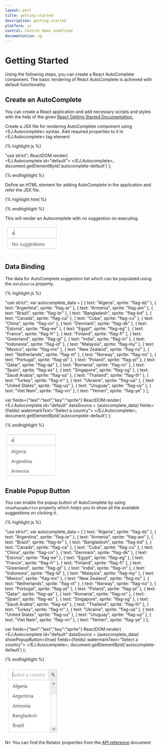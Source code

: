 ```yaml
---
layout: post
title: getting-started
description: getting started
platform: js
control: Control Name undefined
documentation: ug
---
```


# Getting Started

Using the following steps, you can create a React AutoComplete component. The basic rendering of React AutoComplete is achieved with default functionality.

## Create an AutoComplete

You can create a React application and add necessary scripts and styles with the help of the given [React Getting Started Documentation.](https://help.syncfusion.com/reactjs/overview)

Create a JSX file for rendering AutoComplete component using &lt;EJ.Autocomplete&gt; syntax. Add required properties to it in &lt;EJ.Autocomplete&gt; tag element

{% highlight js %}

"use strict";
ReactDOM.render(   
<EJ.Autocomplete id="default">
</EJ.Autocomplete>,
document.getElementById('autocomplete-default')
);


{% endhighlight %}



Define an HTML element for adding AutoComplete in the application and refer the JSX file.

{% highlight html %}

<div id="autocomplete-default"></div>
<script type="text/babel" src="autocomplete.jsx"></script>


{% endhighlight %}



This will render an Autocomplete with no suggestion on executing.

![](getting-started_images\getting-started_img1.png)

## Data Binding

The data for AutoComplete suggestion list which can be populated using the `dataSource` property.

{% highlight js %}

"use strict";
var autocomplete_data = [
{ text: "Algeria", sprite: "flag-dz" }, { text: "Argentina", sprite: "flag-ar" },
    { text: "Armenia", sprite: "flag-am" }, { text: "Brazil", sprite: "flag-br" },
    { text: "Bangladesh", sprite: "flag-bd" }, { text: "Canada", sprite: "flag-ca" },
    { text: "Cuba", sprite: "flag-cu" }, { text: "China", sprite: "flag-cn" },
    { text: "Denmark", sprite: "flag-dk" }, { text: "Estonia", sprite: "flag-ee" },
    { text: "Egypt", sprite: "flag-eg" }, { text: "France", sprite: "flag-fr" },
    { text: "Finland", sprite: "flag-fi" }, { text: "Greenland", sprite: "flag-gl" },
    { text: "India", sprite: "flag-in" }, { text: "Indonesia", sprite: "flag-id" },
    { text: "Malaysia", sprite: "flag-my" }, { text: "Mexico", sprite: "flag-mx" },
    { text: "New Zealand", sprite: "flag-nz" }, { text: "Netherlands", sprite: "flag-nl" },
    { text: "Norway", sprite: "flag-no" }, { text: "Portugal", sprite: "flag-pt" },
    { text: "Poland", sprite: "flag-pl" }, { text: "Qatar", sprite: "flag-qa" },
    { text: "Romania", sprite: "flag-ro" }, { text: "Spain", sprite: "flag-es" },
    { text: "Singapore", sprite: "flag-sg" }, { text: "Saudi Arabia", sprite: "flag-sa" },
    { text: "Thailand", sprite: "flag-th" }, { text: "Turkey", sprite: "flag-tr" },
    { text: "Ukraine", sprite: "flag-ua" }, { text: "United States", sprite: "flag-us" },
    { text: "Uruguay", sprite: "flag-uy" }, { text: "Viet Nam", sprite: "flag-vn" },
    { text: "Yemen", sprite: "flag-ye" }
];

var fields={"text":"text","key":"sprite"}
ReactDOM.render(   
<EJ.Autocomplete id="default" dataSource = {autocomplete_data} fields={fields} watermarkText="Select a country">
</EJ.Autocomplete>,
document.getElementById('autocomplete-default')
);


{% endhighlight %}



![](getting-started_images\getting-started_img2.png)

## Enable Popup Button

You can enable the popup button of AutoComplete by using `showPopupButton` property which helps you to show all the available suggestions on clicking it.

{% highlight js %}

"use strict";
var autocomplete_data = [
{ text: "Algeria", sprite: "flag-dz" }, { text: "Argentina", sprite: "flag-ar" },
    { text: "Armenia", sprite: "flag-am" }, { text: "Brazil", sprite: "flag-br" },
    { text: "Bangladesh", sprite: "flag-bd" }, { text: "Canada", sprite: "flag-ca" },
    { text: "Cuba", sprite: "flag-cu" }, { text: "China", sprite: "flag-cn" },
    { text: "Denmark", sprite: "flag-dk" }, { text: "Estonia", sprite: "flag-ee" },
    { text: "Egypt", sprite: "flag-eg" }, { text: "France", sprite: "flag-fr" },
    { text: "Finland", sprite: "flag-fi" }, { text: "Greenland", sprite: "flag-gl" },
    { text: "India", sprite: "flag-in" }, { text: "Indonesia", sprite: "flag-id" },
    { text: "Malaysia", sprite: "flag-my" }, { text: "Mexico", sprite: "flag-mx" },
    { text: "New Zealand", sprite: "flag-nz" }, { text: "Netherlands", sprite: "flag-nl" },
    { text: "Norway", sprite: "flag-no" }, { text: "Portugal", sprite: "flag-pt" },
    { text: "Poland", sprite: "flag-pl" }, { text: "Qatar", sprite: "flag-qa" },
    { text: "Romania", sprite: "flag-ro" }, { text: "Spain", sprite: "flag-es" },
    { text: "Singapore", sprite: "flag-sg" }, { text: "Saudi Arabia", sprite: "flag-sa" },
    { text: "Thailand", sprite: "flag-th" }, { text: "Turkey", sprite: "flag-tr" },
    { text: "Ukraine", sprite: "flag-ua" }, { text: "United States", sprite: "flag-us" },
    { text: "Uruguay", sprite: "flag-uy" }, { text: "Viet Nam", sprite: "flag-vn" },
    { text: "Yemen", sprite: "flag-ye" }
];

var fields={"text":"text","key":"sprite"}
ReactDOM.render(   
<EJ.Autocomplete id="default" dataSource = {autocomplete_data} showPopupButton={true} fields={fields} watermarkText="Select a country">
</EJ.Autocomplete>,
document.getElementById('autocomplete-default')
);


{% endhighlight %}



![](getting-started_images\getting-started_img3.png)



N> You can find the Rotator properties from the [API reference](https://help.syncfusion.com/api/js/ejautocomplete) document



